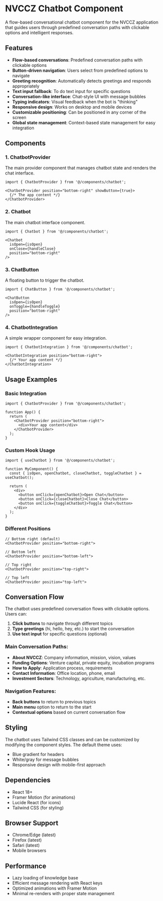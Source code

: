 # NVCCZ Chatbot Component

A flow-based conversational chatbot component for the NVCCZ application that guides users through predefined conversation paths with clickable options and intelligent responses.

## Features

- **Flow-based conversations**: Predefined conversation paths with clickable options
- **Button-driven navigation**: Users select from predefined options to navigate
- **Greeting recognition**: Automatically detects greetings and responds appropriately
- **Text input fallback**: To do text input for specific questions
- **Conversation-like interface**: Chat-style UI with message bubbles
- **Typing indicators**: Visual feedback when the bot is "thinking"
- **Responsive design**: Works on desktop and mobile devices
- **Customizable positioning**: Can be positioned in any corner of the screen
- **Global state management**: Context-based state management for easy integration

## Components

### 1. ChatbotProvider
The main provider component that manages chatbot state and renders the chat interface.

```tsx
import { ChatbotProvider } from '@/components/chatbot';

<ChatbotProvider position="bottom-right" showButton={true}>
  {/* The app content */}
</ChatbotProvider>
```

### 2. Chatbot
The main chatbot interface component.

```tsx
import { Chatbot } from '@/components/chatbot';

<Chatbot 
  isOpen={isOpen} 
  onClose={handleClose} 
  position="bottom-right" 
/>
```

### 3. ChatButton
A floating button to trigger the chatbot.

```tsx
import { ChatButton } from '@/components/chatbot';

<ChatButton 
  isOpen={isOpen} 
  onToggle={handleToggle} 
  position="bottom-right" 
/>
```

### 4. ChatbotIntegration
A simple wrapper component for easy integration.

```tsx
import { ChatbotIntegration } from '@/components/chatbot';

<ChatbotIntegration position="bottom-right">
  {/* Your app content */}
</ChatbotIntegration>
```

## Usage Examples

### Basic Integration
```tsx
import { ChatbotProvider } from '@/components/chatbot';

function App() {
  return (
    <ChatbotProvider position="bottom-right">
      <div>Your app content</div>
    </ChatbotProvider>
  );
}
```

### Custom Hook Usage
```tsx
import { useChatbot } from '@/components/chatbot';

function MyComponent() {
  const { isOpen, openChatbot, closeChatbot, toggleChatbot } = useChatbot();
  
  return (
    <div>
      <button onClick={openChatbot}>Open Chat</button>
      <button onClick={closeChatbot}>Close Chat</button>
      <button onClick={toggleChatbot}>Toggle Chat</button>
    </div>
  );
}
```

### Different Positions
```tsx
// Bottom right (default)
<ChatbotProvider position="bottom-right">

// Bottom left
<ChatbotProvider position="bottom-left">

// Top right
<ChatbotProvider position="top-right">

// Top left
<ChatbotProvider position="top-left">
```

## Conversation Flow

The chatbot uses predefined conversation flows with clickable options. Users can:

1. **Click buttons** to navigate through different topics
2. **Type greetings** (hi, hello, hey, etc.) to start the conversation
3. **Use text input** for specific questions (optional)

### Main Conversation Paths:
- **About NVCCZ**: Company information, mission, vision, values
- **Funding Options**: Venture capital, private equity, incubation programs
- **How to Apply**: Application process, requirements
- **Contact Information**: Office location, phone, email
- **Investment Sectors**: Technology, agriculture, manufacturing, etc.

### Navigation Features:
- **Back buttons** to return to previous topics
- **Main menu** option to return to the start
- **Contextual options** based on current conversation flow

## Styling

The chatbot uses Tailwind CSS classes and can be customized by modifying the component styles. The default theme uses:
- Blue gradient for headers
- White/gray for message bubbles
- Responsive design with mobile-first approach

## Dependencies

- React 18+
- Framer Motion (for animations)
- Lucide React (for icons)
- Tailwind CSS (for styling)

## Browser Support

- Chrome/Edge (latest)
- Firefox (latest)
- Safari (latest)
- Mobile browsers

## Performance

- Lazy loading of knowledge base
- Efficient message rendering with React keys
- Optimized animations with Framer Motion
- Minimal re-renders with proper state management 